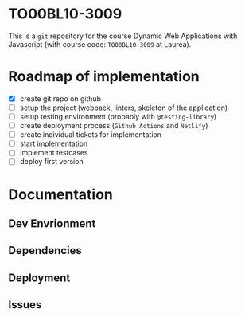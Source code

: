 # TO00BL10-3009

This is a `git` repository for the course Dynamic Web Applications with Javascript (with course code: `TO00BL10-3009` at Laurea).

# Roadmap of implementation

- [x] create git repo on github
- [ ] setup the project (webpack, linters, skeleton of the application)
- [ ] setup testing environment (probably with `@testing-library`)
- [ ] create deployment process (`Github Actions` and `Netlify`)
- [ ] create individual tickets for implementation
- [ ] start implementation
- [ ] implement testcases
- [ ] deploy first version

# Documentation

## Dev Envrionment

## Dependencies

## Deployment

## Issues